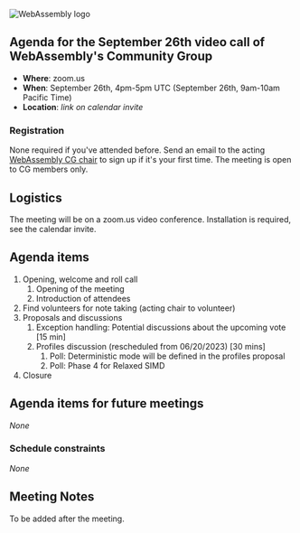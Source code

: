 ![WebAssembly logo](/images/WebAssembly.png)

## Agenda for the September 26th video call of WebAssembly's Community Group

- **Where**: zoom.us
- **When**: September 26th, 4pm-5pm UTC (September 26th, 9am-10am Pacific Time)
- **Location**: *link on calendar invite*

### Registration

None required if you've attended before. Send an email to the acting [WebAssembly CG chair](mailto:webassembly-cg-chair@chromium.org)
to sign up if it's your first time. The meeting is open to CG members only.

## Logistics

The meeting will be on a zoom.us video conference.
Installation is required, see the calendar invite.

## Agenda items

1. Opening, welcome and roll call
    1. Opening of the meeting
    1. Introduction of attendees
1. Find volunteers for note taking (acting chair to volunteer)
1. Proposals and discussions
    1. Exception handling: Potential discussions about the upcoming vote
       [15 min]
    1. Profiles discussion (rescheduled from 06/20/2023) [30 mins]
        1. Poll: Deterministic mode will be defined in the profiles proposal
        1. Poll: Phase 4 for Relaxed SIMD 
1. Closure

## Agenda items for future meetings

*None*

### Schedule constraints

*None*

## Meeting Notes

To be added after the meeting.
